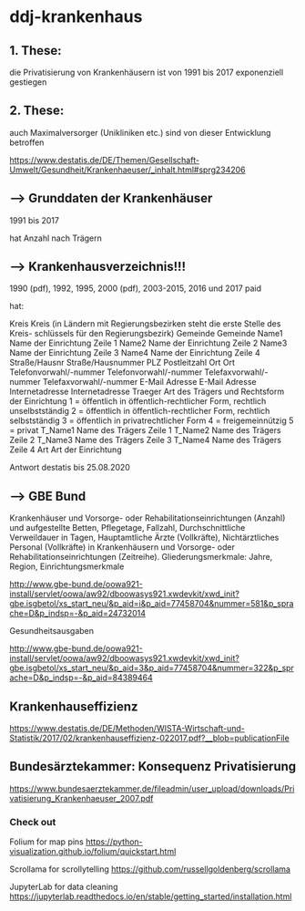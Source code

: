 # ddj-krankenhaus

## 1. These:

die Privatisierung von Krankenhäusern ist von 1991 bis 2017 exponenziell gestiegen 

## 2. These:

auch Maximalversorger (Unikliniken etc.) sind von dieser Entwicklung betroffen



https://www.destatis.de/DE/Themen/Gesellschaft-Umwelt/Gesundheit/Krankenhaeuser/_inhalt.html#sprg234206

## --> Grunddaten der Krankenhäuser

1991 bis 2017

hat Anzahl nach Trägern

## --> Krankenhausverzeichnis!!! 

1990 (pdf), 1992, 1995, 2000 (pdf), 2003-2015, 2016 und 2017 paid 

hat: 

Kreis	Kreis (in Ländern mit Regierungsbezirken steht die erste Stelle des Kreis-
	schlüssels für den Regierungsbezirk)
Gemeinde	Gemeinde
Name1	Name der Einrichtung Zeile 1
Name2	Name der Einrichtung Zeile 2
Name3	Name der Einrichtung Zeile 3
Name4	Name der Einrichtung Zeile 4
Straße/Hausnr	Straße/Hausnummer
PLZ	Postleitzahl
Ort	Ort
Telefonvorwahl/-nummer	Telefonvorwahl/-nummer
Telefaxvorwahl/-nummer	Telefaxvorwahl/-nummer
E-Mail Adresse	E-Mail Adresse
Internetadresse	Internetadresse
Traeger	Art des Trägers und Rechtsform der Einrichtung
	1 = öffentlich in öffentlich-rechtlicher Form, rechtlich unselbstständig
	2 = öffentlich in öffentlich-rechtlicher Form, rechtlich selbstständig
	3 = öffentlich in privatrechtlicher Form
	4 = freigemeinnützig
	5 = privat
T_Name1	Name des Trägers Zeile 1
T_Name2	Name des Trägers Zeile 2
T_Name3	Name des Trägers Zeile 3
T_Name4	Name des Trägers Zeile 4
Art	Art der Einrichtung

Antwort destatis bis 25.08.2020

## --> GBE Bund

Krankenhäuser und Vorsorge- oder Rehabilitationseinrichtungen (Anzahl) und aufgestellte Betten, Pflegetage, Fallzahl, Durchschnittliche Verweildauer in Tagen, Hauptamtliche Ärzte (Vollkräfte), Nichtärztliches Personal (Vollkräfte) in Krankenhäusern und Vorsorge- oder Rehabilitationseinrichtungen (Zeitreihe). Gliederungsmerkmale: Jahre, Region, Einrichtungsmerkmale

http://www.gbe-bund.de/oowa921-install/servlet/oowa/aw92/dboowasys921.xwdevkit/xwd_init?gbe.isgbetol/xs_start_neu/&p_aid=i&p_aid=77458704&nummer=581&p_sprache=D&p_indsp=-&p_aid=24732014

Gesundheitsausgaben

http://www.gbe-bund.de/oowa921-install/servlet/oowa/aw92/dboowasys921.xwdevkit/xwd_init?gbe.isgbetol/xs_start_neu/&p_aid=3&p_aid=77458704&nummer=322&p_sprache=D&p_indsp=-&p_aid=84389464

## Krankenhauseffizienz

https://www.destatis.de/DE/Methoden/WISTA-Wirtschaft-und-Statistik/2017/02/krankenhauseffizienz-022017.pdf?__blob=publicationFile

## Bundesärztekammer: Konsequenz Privatisierung

https://www.bundesaerztekammer.de/fileadmin/user_upload/downloads/Privatisierung_Krankenhaeuser_2007.pdf

### Check out

Folium for map pins
https://python-visualization.github.io/folium/quickstart.html

Scrollama for scrollytelling
https://github.com/russellgoldenberg/scrollama

JupyterLab for data cleaning
https://jupyterlab.readthedocs.io/en/stable/getting_started/installation.html

